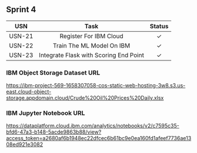 ## Sprint 4

|  USN  | 						Task                       | Status  |
| :---: | :----------------------------------------------: |:-:|
| USN-21 | 	Register For IBM Cloud                         | ✓ |
| USN-22 | 	Train The ML Model On IBM                      | ✓ |
| USN-23 | 	Integrate Flask with Scoring End Point         | ✓ |

### IBM Object Storage Dataset URL
<https://ibm-project-569-1658307058-cos-static-web-hosting-3w8.s3.us-east.cloud-object-storage.appdomain.cloud/Crude%20Oil%20Prices%20Daily.xlsx>

### IBM Jupyter Notebook URL
<https://dataplatform.cloud.ibm.com/analytics/notebooks/v2/c7595c35-bfd6-47a3-b148-5acde9863b88/view?access_token=a2680af6b1948ec22dfcec6b61bc9e0ea160fd1afeef7736ae1308ed921e3082>


